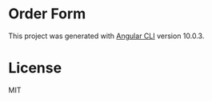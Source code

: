 # Order Form

This project was generated with [Angular CLI](https://github.com/angular/angular-cli) version 10.0.3.

# License

MIT
